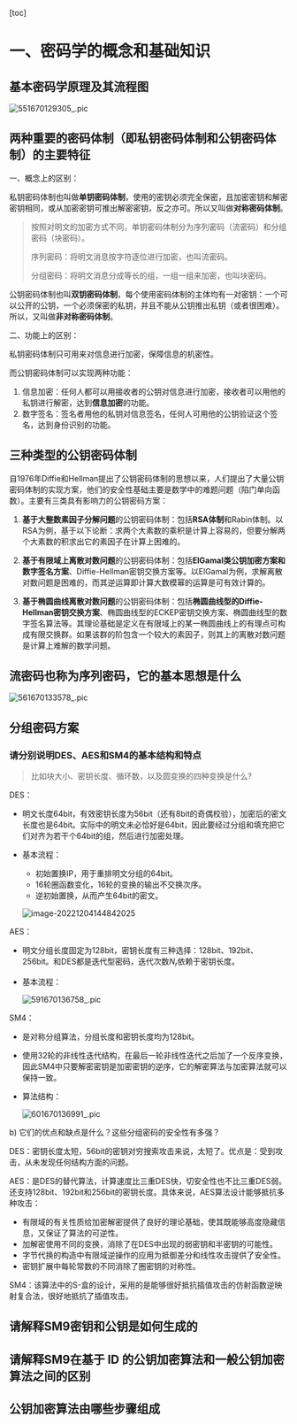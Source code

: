 [toc]

# 一、密码学的概念和基础知识

## 基本密码学原理及其流程图

<img src="img/%E5%AF%86%E7%A0%81%E5%AD%A6%E5%A4%8D%E4%B9%A0%E6%8F%90%E7%BA%B2/551670129305_.pic.jpg" alt="551670129305_.pic"  />

## 两种重要的密码体制（即私钥密码体制和公钥密码体制）的主要特征

一、概念上的区别：

私钥密码体制也叫做**单钥密码体制**，使用的密钥必须完全保密，且加密密钥和解密密钥相同，或从加密密钥可推出解密密钥，反之亦可。所以又叫做**对称密码体制**。

> 按照对明文的加密方式不同，单钥密码体制分为序列密码（流密码）和分组密码（块密码）。
>
> 序列密码：将明文消息按字符逐位进行加密，也叫流密码。
>
> 分组密码：将明文消息分成等长的组，一组一组来加密，也叫块密码。

公钥密码体制也叫**双钥密码体制**，每个使用密码体制的主体均有一对密钥：一个可以公开的公钥，一个必须保密的私钥，并且不能从公钥推出私钥（或者很困难）。所以，又叫做**非对称密码体制**。

二、功能上的区别：

私钥密码体制只可用来对信息进行加密，保障信息的机密性。

而公钥密码体制可以实现两种功能：

1. 信息加密：任何人都可以用接收者的公钥对信息进行加密，接收者可以用他的私钥进行解密，达到**信息加密**的功能。
2. 数字签名：签名者用他的私钥对信息签名，任何人可用他的公钥验证这个签名，达到身份识别的功能。

## 三种类型的公钥密码体制

自1976年Diffie和Hellman提出了公钥密码体制的思想以来，人们提出了大量公钥密码体制的实现方案，他们的安全性基础主要是数学中的难题问题（陷门单向函数）。主要有三类具有影响力的公钥密码方案：

1. **基于大整数素因子分解问题**的公钥密码体制：包括**RSA体制**和Rabin体制。以RSA为例，基于以下论断：求两个大素数的乘积是计算上容易的，但要分解两个大素数的积求出它的素因子在计算上困难的。

2. **基于有限域上离散对数问题**的公钥密码体制：包括**ElGamal类公钥加密方案和数字签名方案**、Diffie-Hellman密钥交换方案等。以ElGamal为例，求解离散对数问题是困难的，而其逆运算即计算大数模幂的运算是可有效计算的。
3. **基于椭圆曲线离散对数问题**的公钥密码体制：包括**椭圆曲线型的Diffie-Hellman密钥交换方案**、椭圆曲线型的ECKEP密钥交换方案、椭圆曲线型的数字签名算法等。其理论基础是定义在有限域上的某一椭圆曲线上的有理点可构成有限交换群。如果该群的阶包含一个较大的素因子，则其上的离散对数问题是计算上难解的数学问题。

## 流密码也称为序列密码，它的基本思想是什么

<img src="img/%E5%AF%86%E7%A0%81%E5%AD%A6%E5%A4%8D%E4%B9%A0%E6%8F%90%E7%BA%B2/561670133578_.pic.jpg" alt="561670133578_.pic"  />

## 分组密码方案

### 请分别说明DES、AES和SM4的基本结构和特点

>  比如块大小、密钥长度、循环数，以及圆变换的四种变换是什么?

DES：

- 明文长度64bit，有效密钥长度为56bit（还有8bit的奇偶校验），加密后的密文长度也是64bit。实际中的明文未必恰好是64bit，因此要经过分组和填充把它们对齐为若干个64bit的组，然后进行加密处理。

- 基本流程：

  - 初始置换IP，用于重排明文分组的64bit。
  - 16轮圈函数变化，16轮的变换的输出不交换次序。
  - 逆初始置换，从而产生64bit的密文。

  ![image-20221204144842025](img/%E5%AF%86%E7%A0%81%E5%AD%A6%E5%A4%8D%E4%B9%A0%E6%8F%90%E7%BA%B2/image-20221204144842025.png)

AES：

- 明文分组长度固定为128bit，密钥长度有三种选择：128bit、192bit、256bit。和DES都是迭代型密码，迭代次数$N_r$依赖于密钥长度。

- 基本流程：

  ![591670136758_.pic](img/%E5%AF%86%E7%A0%81%E5%AD%A6%E5%A4%8D%E4%B9%A0%E6%8F%90%E7%BA%B2/591670136758_.pic.jpg)

SM4：

- 是对称分组算法，分组长度和密钥长度均为128bit。

- 使用32轮的非线性迭代结构，在最后一轮非线性迭代之后加了一个反序变换，因此SM4中只要解密密钥是加密密钥的逆序，它的解密算法与加密算法就可以保持一致。

- 算法结构：

  ![601670136991_.pic](img/%E5%AF%86%E7%A0%81%E5%AD%A6%E5%A4%8D%E4%B9%A0%E6%8F%90%E7%BA%B2/601670136991_.pic.jpg)

b)   它们的优点和缺点是什么？这些分组密码的安全性有多强？

DES：密钥长度太短，56bit的密钥对穷搜索攻击来说，太短了。优点是：受到攻击，从未发现任何结构方面的问题。

AES：是DES的替代算法，计算速度比三重DES快，切安全性也不比三重DES弱。还支持128bit、192bit和256bit的密钥长度。具体来说，AES算法设计能够抵抗多种攻击：

- 有限域的有关性质给加密解密提供了良好的理论基础，使其既能够高度隐藏信息，又保证了算法的可逆性。
- 加解密使用不同的变换，消除了在DES中出现的弱密钥和半密钥的可能性。
- 字节代换的构造中有限域逆操作的应用为抵御差分和线性攻击提供了安全性。
- 密钥扩展中每轮常数的不同消除了圈密钥的对称性。

SM4：该算法中的S-盒的设计，采用的是能够很好抵抗插值攻击的仿射函数逆映射复合法，很好地抵抗了插值攻击。

## 请解释SM9密钥和公钥是如何生成的

## 请解释SM9在基于 ID 的公钥加密算法和一般公钥加密算法之间的区别

## 公钥加密算法由哪些步骤组成

